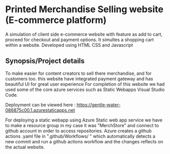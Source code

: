 # Printed Merchandise Selling website (E-commerce platform)
  A simulation of client side e-commerce website with feature as add to cart, proceed for checkout and payment options. It simultes a shopping cart within a website. Developed using HTML CSS and Javascript

 ## Synopsis/Project details
  To make easier for content creators to sell there merchandise, and for customers too. this website have integrated payment gateway and has beautiful UI for great user experience For completion of this website we had used some of the core azure services such as Static Webapps Visual Studio Code.

  Deployment can be viewed here : https://gentle-water-086875c00.1.azurestaticapps.net

  For deploying a static webapp using Azure Static web app service we have to make a resource group in my case it was "MerchStore" and connect to github account in order to access repositories. Azure creates a github actions .yaml file in ".github/Workflows/ " which automatically detects a new commit and run a github actions workflow and the changes reflects on the actual website.